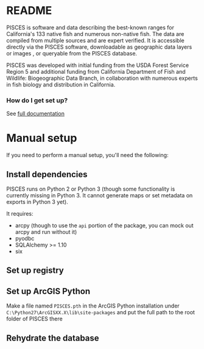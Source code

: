 # README #

PISCES is software and data describing the best-known ranges for California's 133 native fish and numerous non-native fish. The data are compiled from multiple sources and are expert verified. It is accessible directly via the PISCES software, downloadable as geographic data layers or images , or queryable from the PISCES database.

PISCES was developed with initial funding from the USDA Forest Service Region 5 and additional funding from California Department of Fish and Wildlife: Biogeographic Data Branch, in collaboration with numerous experts in fish biology and distribution in California.

### How do I get set up? ###
See [full documentation](http://pisces.ucdavis.edu/doc)

# Manual setup
If you need to perform a manual setup, you'll need the following:

## Install dependencies
PISCES runs on Python 2 or Python 3 (though some functionality is currently missing in Python 3. It cannot generate
maps or set metadata on exports in Python 3 yet).

It requires:
* arcpy (though to use the `api` portion of the package, you can mock out arcpy and run without it)
* pyodbc
* SQLAlchemy >= 1.10
* six

## Set up registry


## Set up ArcGIS Python
Make a file named `PISCES.pth` in the ArcGIS Python installation under `C:\Python27\ArcGISXX.X\lib\site-packages`
and put the full path to the root folder of PISCES there

## Rehydrate the database
